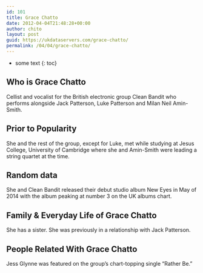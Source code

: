 ```yaml
---
id: 101
title: Grace Chatto
date: 2012-04-04T21:48:28+00:00
author: chito
layout: post
guid: https://ukdataservers.com/grace-chatto/
permalink: /04/04/grace-chatto/
---
```


* some text
{: toc}


## Who is  Grace Chatto
                  
                  
                  
Cellist and vocalist for the British electronic group Clean Bandit who performs alongside Jack Patterson, Luke Patterson and Milan Neil Amin-Smith.
                  
                
                
                
## Prior to Popularity 
                  
                  
                  
She and the rest of the group, except for Luke, met while studying at Jesus College, University of Cambridge where she and Amin-Smith were leading a string quartet at the time.
                  
                
                
                
## Random data 
                  
                  
                  
She and Clean Bandit released their debut studio album New Eyes in May of 2014 with the album peaking at number 3 on the UK albums chart.
                  
                
                
                
## Family & Everyday Life of Grace Chatto
                  
                  
                  
She has a sister. She was previously in a relationship with Jack Patterson.
                  
                
                
                
## People Related With  Grace Chatto
                  
                  
                  
Jess Glynne was featured on the group&#8217;s chart-topping single &#8220;Rather Be.&#8221;
                  
                
              
            
          
          
          
    
    
  
